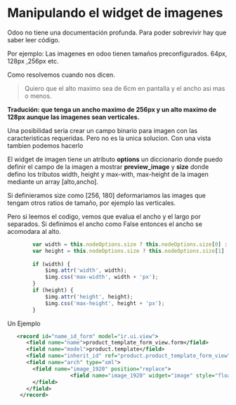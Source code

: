 # Manipulando el widget de imagenes

Odoo no tiene una documentación profunda. Para poder sobrevivir hay que saber leer código.

Por ejemplo:
Las imagenes en odoo tienen tamaños preconfigurados. 64px, 128px ,256px etc. 

Como resolvemos cuando nos dicen. 

> Quiero que el alto maximo sea de 6cm en pantalla y el ancho asi mas o menos. 

**Tradución: que tenga un ancho maximo de 256px y un alto maximo de 128px aunque las imagenes sean verticales.**

Una posibilidad seria crear un campo binario para imagen con las caracteristicas requeridas. 
Pero no es la unica solucion. Con una vista tambien podemos hacerlo

El widget de imagen tiene un atributo **options** un diccionario donde puedo definir el campo de la imagen a mostrar **preview_image** y **size** donde defino los tributos width, height y max-with, max-height de la imagen mediante un array [alto,ancho].

Si definieramos size como [256, 180] deformariamos las images que tengam otros ratios de tamaño, por ejemplo las verticales.

Pero si leemos el codigo, vemos que evalua el ancho y el largo por separados. Si definimos el ancho como False entonces el ancho se acomodara al alto.

```javascript
        var width = this.nodeOptions.size ? this.nodeOptions.size[0] : this.attrs.width;
        var height = this.nodeOptions.size ? this.nodeOptions.size[1] : this.attrs.height;
        
        if (width) {
            $img.attr('width', width);
            $img.css('max-width', width + 'px');
        }
        if (height) {
            $img.attr('height', height);
            $img.css('max-height', height + 'px');
        }        
```

Un Ejemplo

```xml
   <record id="name_id_form" model="ir.ui.view">
      <field name="name">product_template_form_view.form</field>
      <field name="model">product.template</field>
      <field name="inherit_id" ref="product.product_template_form_view"/>
      <field name="arch" type="xml">
        <field name="image_1920" position="replace">
                    <field name="image_1920" widget="image" style="float:right;max-heigth:100px;"  options="{'preview_image': 'image_256','size': [False, 180]}'}"/>
        </field>
      </field>
    </record>
 ```
